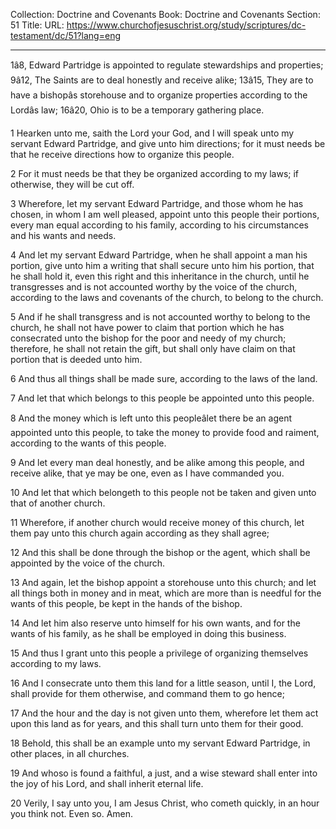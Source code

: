 Collection: Doctrine and Covenants
Book: Doctrine and Covenants
Section: 51
Title: 
URL: https://www.churchofjesuschrist.org/study/scriptures/dc-testament/dc/51?lang=eng

---

1â8, Edward Partridge is appointed to regulate stewardships and properties; 9â12, The Saints are to deal honestly and receive alike; 13â15, They are to have a bishopâs storehouse and to organize properties according to the Lordâs law; 16â20, Ohio is to be a temporary gathering place.

1 Hearken unto me, saith the Lord your God, and I will speak unto my servant Edward Partridge, and give unto him directions; for it must needs be that he receive directions how to organize this people.

2 For it must needs be that they be organized according to my laws; if otherwise, they will be cut off.

3 Wherefore, let my servant Edward Partridge, and those whom he has chosen, in whom I am well pleased, appoint unto this people their portions, every man equal according to his family, according to his circumstances and his wants and needs.

4 And let my servant Edward Partridge, when he shall appoint a man his portion, give unto him a writing that shall secure unto him his portion, that he shall hold it, even this right and this inheritance in the church, until he transgresses and is not accounted worthy by the voice of the church, according to the laws and covenants of the church, to belong to the church.

5 And if he shall transgress and is not accounted worthy to belong to the church, he shall not have power to claim that portion which he has consecrated unto the bishop for the poor and needy of my church; therefore, he shall not retain the gift, but shall only have claim on that portion that is deeded unto him.

6 And thus all things shall be made sure, according to the laws of the land.

7 And let that which belongs to this people be appointed unto this people.

8 And the money which is left unto this peopleâlet there be an agent appointed unto this people, to take the money to provide food and raiment, according to the wants of this people.

9 And let every man deal honestly, and be alike among this people, and receive alike, that ye may be one, even as I have commanded you.

10 And let that which belongeth to this people not be taken and given unto that of another church.

11 Wherefore, if another church would receive money of this church, let them pay unto this church again according as they shall agree;

12 And this shall be done through the bishop or the agent, which shall be appointed by the voice of the church.

13 And again, let the bishop appoint a storehouse unto this church; and let all things both in money and in meat, which are more than is needful for the wants of this people, be kept in the hands of the bishop.

14 And let him also reserve unto himself for his own wants, and for the wants of his family, as he shall be employed in doing this business.

15 And thus I grant unto this people a privilege of organizing themselves according to my laws.

16 And I consecrate unto them this land for a little season, until I, the Lord, shall provide for them otherwise, and command them to go hence;

17 And the hour and the day is not given unto them, wherefore let them act upon this land as for years, and this shall turn unto them for their good.

18 Behold, this shall be an example unto my servant Edward Partridge, in other places, in all churches.

19 And whoso is found a faithful, a just, and a wise steward shall enter into the joy of his Lord, and shall inherit eternal life.

20 Verily, I say unto you, I am Jesus Christ, who cometh quickly, in an hour you think not. Even so. Amen.
